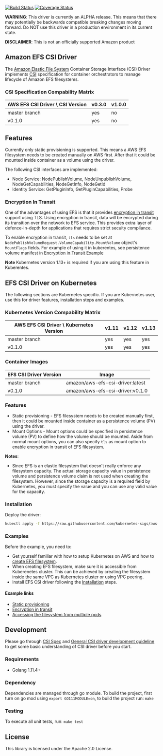[![Build Status](https://travis-ci.org/kubernetes-sigs/aws-efs-csi-driver.svg?branch=master)](https://travis-ci.org/kubernetes-sigs/aws-efs-csi-driver)
[![Coverage Status](https://coveralls.io/repos/github/kubernetes-sigs/aws-efs-csi-driver/badge.svg?branch=master)](https://coveralls.io/github/kubernetes-sigs/aws-efs-csi-driver?branch=master)

**WARNING**: This driver is currently an ALPHA release. This means that there may potentially be backwards compatible breaking changes moving forward. Do NOT use this driver in a production environment in its current state.

**DISCLAIMER**: This is not an officially supported Amazon product

## Amazon EFS CSI Driver

The [Amazon Elastic File System](https://aws.amazon.com/efs/) Container Storage Interface (CSI) Driver implements [CSI](https://github.com/container-storage-interface/spec/blob/master/spec.md) specification for container orchestrators to manage lifecycle of Amazon EFS filesystems.

### CSI Specification Compability Matrix
| AWS EFS CSI Driver \ CSI Version       | v0.3.0| v1.0.0 |
|----------------------------------------|-------|--------|
| master branch                          | yes   | no     |
| v0.1.0                                 | yes   | no     |

## Features
Currently only static provisioning is supported. This means a AWS EFS filesystem needs to be created manually on AWS first. After that it could be mounted inside container as a volume using the driver.

The following CSI interfaces are implemented:
* Node Service: NodePublishVolume, NodeUnpublishVolume, NodeGetCapabilities, NodeGetInfo, NodeGetId
* Identity Service: GetPluginInfo, GetPluginCapabilities, Probe

### Encryption In Transit
One of the advantages of using EFS is that it provides [encryption in transit](https://aws.amazon.com/blogs/aws/new-encryption-of-data-in-transit-for-amazon-efs/) support using TLS. Using encryption in transit, data will be encrypted during its transition over the network to EFS service. This provides extra layer of defence-in-depth for applications that requires strict secuity compliance.

To enable encryption in transit, `tls` needs to be set at `NodePublishVolumeRequest.VolumeCapability.MountVolume` object's `MountFlags` fields. For example of using it in kuberentes, see persistence volume manifest in [Encryption in Transit Example](../examples/kubernetes/encryption_in_transit/specs/pv.yaml)

**Note** Kubernetes version 1.13+ is required if you are using this feature in Kuberentes.

## EFS CSI Driver on Kubernetes
The following sections are Kubernetes specific. If you are Kubernetes user, use this for driver features, installation steps and examples.

### Kubernetes Version Compability Matrix
| AWS EFS CSI Driver \ Kubernetes Version| v1.11 | v1.12 | v1.13 |
|----------------------------------------|-------|-------|-------|
| master branch                          | yes   | yes   | yes   |
| v0.1.0                                 | yes   | yes   | yes   |

### Container Images
|EFS CSI Driver Version     | Image                               |
|---------------------------|-------------------------------------|
|master branch              |amazon/aws-efs-csi-driver:latest     |
|v0.1.0                     |amazon/aws-efs-csi-driver:v0.1.0     |

### Features
* Static provisioning - EFS filesystem needs to be created manually first, then it could be mounted inside container as a persistence volume (PV) using the driver.
* Mount Options - Mount options could be specified in persistence volume (PV) to define how the volume should be mounted. Aside from normal mount options, you can also specify `tls` as mount option to enable encryption in transit of EFS filesystem.

**Notes**:
* Since EFS is an elastic filesystem that doesn't really enforce any filesystem capacity. The actual storage capacity value in persistence volume and persistence volume claim is not used when creating the filesystem. However, since the storage capacity is a required field by Kubernetes, you must specify the value and you can use any valid value for the capacity.

### Installation
Deploy the driver:

```sh
kubectl apply -f https://raw.githubusercontent.com/kubernetes-sigs/aws-efs-csi-driver/master/deploy/kubernetes/manifest.yaml
```

### Examples
Before the example, you need to:
* Get yourself familiar with how to setup Kubernetes on AWS and how to [create EFS filesystem](https://docs.aws.amazon.com/efs/latest/ug/getting-started.html).
* When creating EFS filesystem, make sure it is accessible from Kuberenetes cluster. This can be achieved by creating the filesystem inside the same VPC as Kubernetes cluster or using VPC peering.
* Install EFS CSI driver following the [Installation](README.md#Installation) steps.

#### Example links
* [Static provisioning](../examples/kubernetes/static_provisioning/README.md)
* [Encryption in transit](../examples/kubernetes/encryption_in_transit/README.md)
* [Accessing the filesystem from multiple pods](../examples/kubernetes/multiple_pods/README.md)

## Development
Please go through [CSI Spec](https://github.com/container-storage-interface/spec/blob/master/spec.md) and [General CSI driver development guideline](https://kubernetes-csi.github.io/docs/Development.html) to get some basic understanding of CSI driver before you start.

### Requirements
* Golang 1.11.4+

### Dependency
Dependencies are managed through go module. To build the project, first turn on go mod using `export GO111MODULE=on`, to build the project run: `make`

### Testing
To execute all unit tests, run: `make test`

## License
This library is licensed under the Apache 2.0 License.
